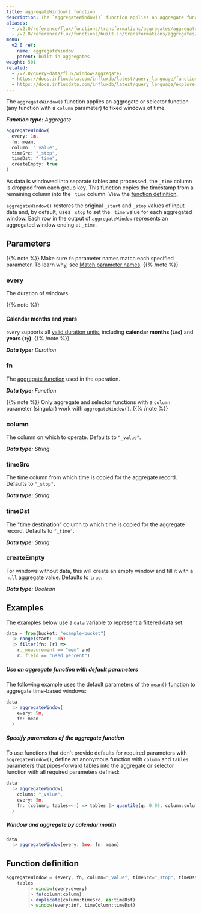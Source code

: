 ```yaml
---
title: aggregateWindow() function
description: The `aggregateWindow()` function applies an aggregate function to fixed windows of time.
aliases:
  - /v2.0/reference/flux/functions/transformations/aggregates/aggregatewindow
  - /v2.0/reference/flux/functions/built-in/transformations/aggregates/aggregatewindow/
menu:
  v2_0_ref:
    name: aggregateWindow
    parent: built-in-aggregates
weight: 501
related:
  - /v2.0/query-data/flux/window-aggregate/
  - https://docs.influxdata.com/influxdb/latest/query_language/functions/#aggregations, InfluxQL – Aggregate functions
  - https://docs.influxdata.com/influxdb/latest/query_language/explore-data/#the-group-by-clause, InfluxQL – GROUP BY time()
---
```


The `aggregateWindow()` function applies an aggregate or selector function
(any function with a `column` parameter) to fixed windows of time.

_**Function type:** Aggregate_  

```js
aggregateWindow(
  every: 1m,
  fn: mean,
  column: "_value",
  timeSrc: "_stop",
  timeDst: "_time",
  createEmpty: true
)
```

As data is windowed into separate tables and processed, the `_time` column is dropped from each group key.
This function copies the timestamp from a remaining column into the `_time` column.
View the [function definition](#function-definition).

`aggregateWindow()` restores the original `_start` and `_stop` values of input data
and, by default, uses `_stop` to set the `_time` value for each aggregated window.
Each row in the output of `aggregateWindow` represents an aggregated window ending at `_time`.

## Parameters

{{% note %}}
Make sure `fn` parameter names match each specified parameter. To learn why, see [Match parameter names](/v2.0/reference/flux/language/data-model/#match-parameter-names).
{{% /note %}}

### every

The duration of windows.

{{% note %}}
#### Calendar months and years
`every` supports all [valid duration units](/v2.0/reference/flux/language/types/#duration-types),
including **calendar months (`1mo`)** and **years (`1y`)**.
{{% /note %}}

_**Data type:** Duration_

### fn

The [aggregate function](/v2.0/reference/flux/stdlib/built-in/transformations/aggregates) used in the operation.

_**Data type:** Function_

{{% note %}}
Only aggregate and selector functions with a `column` parameter (singular) work with `aggregateWindow()`.
{{% /note %}}

### column

The column on which to operate.
Defaults to `"_value"`.

_**Data type:** String_

### timeSrc

The time column from which time is copied for the aggregate record.
Defaults to `"_stop"`.

_**Data type:** String_

### timeDst

The "time destination" column to which time is copied for the aggregate record.
Defaults to `"_time"`.

_**Data type:** String_

### createEmpty

For windows without data, this will create an empty window and fill
it with a `null` aggregate value.
Defaults to `true`.

_**Data type:** Boolean_

## Examples
The examples below use a `data` variable to represent a filtered data set.

```js
data = from(bucket: "example-bucket")
  |> range(start: -1h)
  |> filter(fn: (r) =>
    r._measurement == "mem" and
    r._field == "used_percent")
```

##### Use an aggregate function with default parameters
The following example uses the default parameters of the
[`mean()` function](/v2.0/reference/flux/stdlib/built-in/transformations/aggregates/mean/)
to aggregate time-based windows:

```js
data
  |> aggregateWindow(
    every: 5m,
    fn: mean
  )
```
##### Specify parameters of the aggregate function
To use functions that don't provide defaults for required parameters with `aggregateWindow()`,
define an anonymous function with `column` and `tables` parameters that pipes-forward
tables into the aggregate or selector function with all required parameters defined:

```js
data
  |> aggregateWindow(
    column: "_value",
    every: 5m,
    fn: (column, tables=<-) => tables |> quantile(q: 0.99, column:column)
  )
```

##### Window and aggregate by calendar month
```js
data
  |> aggregateWindow(every: 1mo, fn: mean)
```

## Function definition

```js
aggregateWindow = (every, fn, column="_value", timeSrc="_stop", timeDst="_time", tables=<-) =>
	tables
		|> window(every:every)
		|> fn(column:column)
		|> duplicate(column:timeSrc, as:timeDst)
		|> window(every:inf, timeColumn:timeDst)
```
